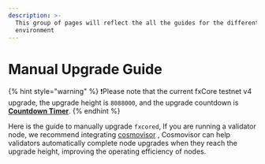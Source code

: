 ```yaml
---
description: >-
  This group of pages will reflect the all the guides for the different
  environment
---
```


# Manual Upgrade Guide

{% hint style="warning" %}
❗️Please note that the current fxCore testnet v4 upgrade, the upgrade height is `8088000`, and the upgrade countdown is [**Countdown Timer**](https://functionx.github.io/fx-core/tools/countdown.html?network=testnet).
{% endhint %}

Here is the guide to manually upgrade `fxcored`, If you are running a validator node, we recommend integrating [cosmovisor](../cosmovisor/README.md) , Cosmovisor can help validators automatically complete node upgrades when they reach the upgrade height, improving the operating efficiency of nodes.